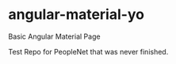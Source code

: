 # angular-material-yo
Basic Angular Material Page

Test Repo for PeopleNet that was never finished.
